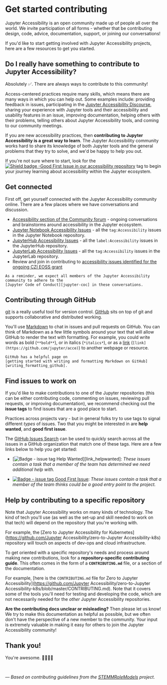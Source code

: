 # Get started contributing

Jupyter Accessibility is an open community made up of people all over the world.
We invite participation of all forms - whether that be contributing
design, code, advice, documentation, support, or joining our conversations!

If you'd like to start getting involved with Jupyter Accessibility projects,
here are a few resources to get you started.

## Do I really have something to contribute to Jupyter Accessibility?

Absolutely ✅. There are always ways to contribute to this community!

Access-centered practices require many skills, which means there are many ways in which you can help out.
Some examples include: providing feedback in issues, participating in the [Jupyter Accessibility Discourse](https://discourse.jupyter.org),
sharing your experience with Jupyter tools and their accessibility and usability features in an issue, improving documentation,
helping others with their problems, telling others about Jupyter Accessibility tools, and
coming to our community meetings.

If you are new accessibility practices, then **contributing to Jupyter Accessibility is a great way to learn**.
The Jupyter Accessibility community works hard to share its knowledge of both Jupyter tools and the
general problems that they try to solve, and we'd be happy to help you out.

If you're not sure where to start, look for the [![Shield badge -Good First Issue in our accessibility repository](https://img.shields.io/badge/-good%20first%20issue-blueviolet.svg)][link_goodfirstissue]
tag to begin your journey learning about accessibility within the Jupyter ecosystem.

## Get connected

First off, get yourself connected with the Jupyter Accessibility community online. There
are a few places where we have conversations and discussion.

- [Accessibility section of the Community forum][discourse-accessibility] - ongoing conversations and brainstorms around accessibility in the Jupyter ecosystem.
- [Jupyter Notebook Accessibility Issues][notebook-accessibility-issues] - all the `tag:Accessibility` issues in the Jupyter Notebook repository.
- [JupyterHub Accessibility Issues][jupyterhub-accessibility-issues] - all the `label:Accessibility` issues in the JupyterHub repository.
- [JupyterLab Accessibility Issues][jupyerlab-accessibility-issues] - all the `tag:Accessibility` issues in the JupyterLab repository.
- Review and join in contributing to [accessibility issues identified for the ongoing CZI EOSS grant](../funding/czi-grant-roadmap.md)

```{note}
As a reminder, we expect all members of the Jupyter Accessibility community to adhere to the
[Jupyter Code of Conduct][jupyter-coc] in these conversations.
```

## Contributing through GitHub

[git][link_git] is a really useful tool for version control.
[GitHub][link_github] sits on top of git and supports collaborative and distributed working.

You'll use [Markdown][markdown] to chat in issues and pull requests on GitHub.
You can think of Markdown as a few little symbols around your text that will allow GitHub
to render the text with formatting.
For example, you could write words as bold (`**bold**`), or in italics (`*italics*`),
or as a [link][rick_roll] (`[link](https://github.com/jupyter/acce)`) to another webpage or resource.

```{tip}
GitHub has a helpful page on
[getting started with writing and formatting Markdown on GitHub][writing_formatting_github].
```

## Find issues to work on

If you'd like to make contributions to one of the Jupyter repositories (this can
be either contributing code, commenting on issues, reviewing pull requests, or improving
documentation), we recommend checking out the **issue tags** to find issues that
are a good place to start.

Practices across projects vary - but in general folks try to use tags to signal different _types_ of issues. Two that you
might be interested in are **help wanted**, and **good first issue**.

The [GitHub Issues Search](https://github.com/issues)
can be used to quickly search across all the issues in a GitHub organization that match
one of these tags. Here are a few links below to help you get started:

- [![Badge - issue tag Help Wanted](https://img.shields.io/badge/-help%20wanted-159818.svg)][link_helpwanted]: _These issues contain a task that a member of the team has determined we need additional help with._

- [![Badge - issue tag Good First Issue](https://img.shields.io/badge/-good%20first%20issue-blueviolet.svg)][link_goodfirstissue]: _These issues contain a task that a member of the team thinks could be a good entry point to the project._

## Help by contributing to a specific repository

Note that Jupyter Accessibility works on many kinds of technology. The kind of tech you'll
use (as well as the set-up and skill needed to work on that tech) will depend on the
repository that you're working with.

For example, the [Zero to Jupyter Accessibility for Kubernetes](https://github.com/Jupyter Accessibility/zero-to-Jupyter Accessibility-k8s)
repository will touch on aspects of dev-ops and cloud infrastructure.

To get oriented with a specific repository's needs and process around making new
contributions, look for a **repository-specific contributing guide**. This often
comes in the form of a **`CONTRIBUTING.md`** file, or a section of the documentation.

For example, [here is the `CONTRIBUTING.md` file for Zero to Jupyter Accessibility](https://github.com/Jupyter Accessibility/zero-to-Jupyter Accessibility-k8s/blob/master/CONTRIBUTING.md).
Note that it covers some of the tools you'll need for testing and developing the code,
which are not necessarily needed for the _other_ Jupyter Accessibility repositories.

**Are the contributing docs unclear or misleading?** Then please let us know! We try to
make this documentation as helpful as possible, but we often don't have the perspective of
a new member to the community. Your input is extremely valuable in making it easy for others
to join the Jupyter Accessibility community!

## Thank you!

You're awesome. 👋🏻😊🦄

<br>

_&mdash; Based on contributing guidelines from the [STEMMRoleModels][link_stemmrolemodels] project._

<!-- links -->

[discourse-accessibility]: https://discourse.jupyter.org/c/special-topics/accessibility
[jupyterhub-accessibility-issues]: https://github.com/jupyter/notebook/issues?q=is%3Aopen+is%3Aissue+label%3Atag%3AAccessibility
[jupyerlab-accessibility-issues]: https://github.com/jupyterhub/jupyterhub/issues?q=is%3Aopen+is%3Aissue+label%3Aaccessibility
[notebook-accessibility-issues]: https://github.com/jupyter/notebook/issues?q=is%3Aopen+is%3Aissue+label%3Atag%3AAccessibility
[jupyter-coc]: https://github.com/jupyter/governance/blob/master/conduct/code_of_conduct.md
[link_goodfirstissue]: https://github.com/jupyter/accessibility/issues?q=is%3Aopen+label%3A%22good+first+issue%22+sort%3Aupdated-desc

<!-- general git links -->

[link_git]: https://git-scm.com
[link_github]: https://github.com/https://github.com/jupyter/governance/blob/master/conduct/code_of_conduct.md
[link_signupinstructions]: https://help.github.com/articles/signing-up-for-a-new-github-account
[link_stemmrolemodels]: https://github.com/KirstieJane/STEMMRoleModels
[markdown]: https://daringfireball.net/projects/markdown
[rick_roll]: https://www.youtube.com/watch?v=dQw4w9WgXcQ
[writing_formatting_github]: https://help.github.com/articles/getting-started-with-writing-and-formatting-on-github

